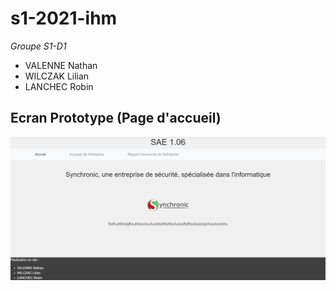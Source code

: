 # s1-2021-ihm

_Groupe S1-D1_

- VALENNE Nathan
- WILCZAK Lilian
- LANCHEC Robin


## Ecran Prototype (Page d'accueil)

![Image Ecran Prototype](https://github.com/nvalenne-iut90/s1-2021-ihm/blob/main/doc/Ecran_Prototype_Accueil.png?raw=true)
